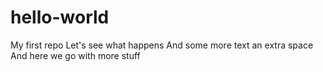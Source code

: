 # hello-world
My first repo
Let's see what happens
And some more text
 an extra space
And here we go with more stuff
